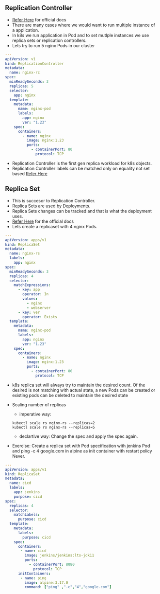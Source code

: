 ## Replication Controller

* [Refer Here](https://kubernetes.io/docs/concepts/workloads/controllers/replicationcontroller/) for official docs
* There are many cases where we would want to run multiple instance of a application.
* In k8s we run application in Pod and to set mutlple instances we use replica sets or replication controllers.
* Lets try to run 5 nginx Pods in our cluster

```yml
---
apiVersion: v1
kind: ReplicationController
metadata:
  name: nginx-rc
spec:
  minReadySeconds: 3
  replicas: 5
  selector:
    app: nginx
  template:
    metadata:
      name: nginx-pod
      labels:
        app: nginx
        ver: "1.23"
    spec:
      containers:
        - name: nginx
          image: nginx:1.23
          ports:
            - containerPort: 80
              protocol: TCP
```
* Replication Controller is the first gen replica workload for k8s objects.
* Replication Controller labels can be matched only on equality not set based [Refer Here](https://kubernetes.io/docs/concepts/overview/working-with-objects/labels/#set-references-in-api-objects)

## Replica Set

* This is succesor to Replication Controller.
* Replica Sets are used by Deployments.
* Replica Sets changes can be tracked and that is what the deployment uses.
* [Refer Here](https://kubernetes.io/docs/concepts/workloads/controllers/replicaset/) for the official docs
* Lets create a replicaset with 4 nginx Pods.

```yml
---
apiVersion: apps/v1
kind: ReplicaSet
metadata:
  name: nginx-rs
  labels:
    app: nginx
spec:
  minReadySeconds: 3
  replicas: 4
  selector:
    matchExpressions:
      - key: app
        operator: In
        values:
          - nginx
          - webserver
      - key: ver
        operator: Exists
  template:
    metadata:
      name: nginx-pod
      labels:
        app: nginx
        ver: "1.23"
    spec:
      containers:
        - name: nginx
          image: nginx:1.23
          ports:
            - containerPort: 80
              protocol: TCP
```
* k8s replica set will always try to maintain the desired count. Of the desired is not matching with actual state, a new Pods can be created or existing pods can be deleted to maintain the desired state
* Scaling number of replicas
    * imperative way:

    ```
    kubectl scale rs nginx-rs --replicas=2
    kubectl scale rs nginx-rs --replicas=5
    ```
    * declartive way: Change the spec and apply the spec again.

* Exercise: Create a replica set with Pod specification with jenkins Pod and ping -c 4 google.com in alpine as init container with restart policy Never. 

```yml
---
apiVersion: apps/v1
kind: ReplicaSet
metadata:
  name: cicd
  labels:
    app: jenkins
    purpose: cicd
spec:
  replicas: 4
  selector:
    matchLabels:
      purpose: cicd
  template:
    metadata:
      labels:
        purpose: cicd
    spec:
      containers:
       - name: cicd
         image: jenkins/jenkins:lts-jdk11
         ports:
           - containerPort: 8080
             protocol: TCP
      initContainers:
       - name: ping
         image: alpine:3.17.0      
         command: ["ping" ,"-c","4","google.com"]
```    
